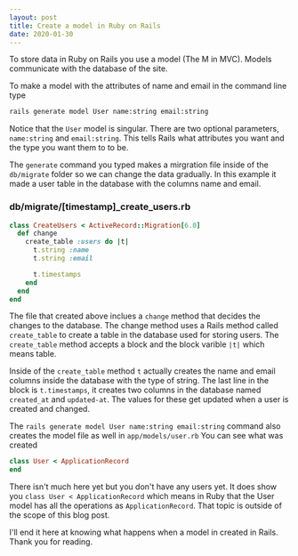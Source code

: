 ```yaml
---
layout: post
title: Create a model in Ruby on Rails 
date: 2020-01-30
---
```


To store data in Ruby on Rails you use a model (The M in MVC). Models communicate with the database of the site.

To make a model with the attributes of name and email in the command line type 


```bash
rails generate model User name:string email:string
```
Notice that the `User` model is singular. There are two optional parameters, `name:string` and `email:string`. This tells Rails what attributes you want and the type you want them to to be.

The `generate` command you typed makes a mirgration file inside of the `db/migrate` folder so we can change the data gradually. In this example it made a user table in the database with the columns name and email.

### db/migrate/[timestamp]_create_users.rb

```ruby
class CreateUsers < ActiveRecord::Migration[6.0]
  def change
    create_table :users do |t|
      t.string :name
      t.string :email

      t.timestamps
    end
  end
end
```

The file that created above inclues a `change` method that decides the changes to the database. The change method uses a Rails method called `create_table` to create a table in the database used for storing users. The `create_table` method accepts a block and the block varible `|t|` which means table.

Inside of the `create_table` method `t` actually creates the name and email columns inside the database with the type of string. The last line in the block is `t.timestamps`, it creates two columns in the database named `created_at` and `updated-at`. The values for these get updated when a user is created and changed.

The `rails generate model User name:string email:string` command also creates the model file as well in `app/models/user.rb` You can see what was created

```ruby
class User < ApplicationRecord
end
```
There isn't much here yet but you don't have any users yet. It does show you `class User < ApplicationRecord` which means in Ruby that the User model has all the operations as `ApplicationRecord`. That topic is outside of the scope of this blog post.

I'll end it here at knowing what happens when a model in created in Rails. Thank you for reading. 
